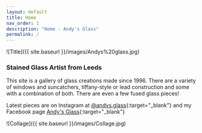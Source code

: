 ```yaml
---
layout: default
title: Home
nav_order: 1
description: "Home - Andy's Glass"
permalink: /
---
```


<!---# Andy's Glass--->
![Title]({{ site.baseurl }}/images/Andys%20glass.jpg)
### Stained Glass Artist from Leeds



This site is a gallery of glass creations made since 1996. There are a variety of windows and suncatchers, tiffany-style or lead construction and some with a combination of both. There are even a few fused glass pieces!

Latest pieces are on Instagram at [@andys.glass](https://www.instagram.com/andys.glass){:target="_blank"} and my Facebook page [Andy's Glass](https://www.facebook.com/profile.php?id=100088442906461){:target="_blank"}


![Collage]({{ site.baseurl }}/images/Collage.jpg)


